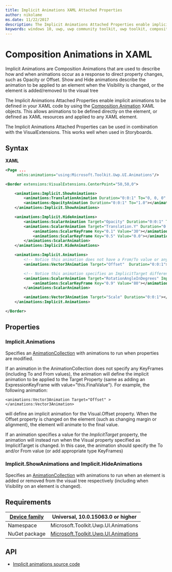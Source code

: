 ```yaml
---
title: Implicit Animations XAML Attached Properties
author: nikolame
ms.date: 11/22/2017
description: The Implicit Animations Attached Properties enable implicit animations to be defined in your XAML code
keywords: windows 10, uwp, uwp community toolkit, uwp toolkit, composition animations, animation, implicit animations, XAML, implicit, composition, show animation, hide animation
---
```


# Composition Animations in XAML

Implicit Animations are Composition Animations that are used to describe how and when animations occur as a response to direct property changes, such as Opacity or Offset. Show and Hide animations describe the animation to be applied to an element when the Visibility is changed, or the element is added/removed to the visual tree

The Implicit Animations Attached Properties enable implicit animations to be defined in your XAML code by using the [Composition Animation](CompositionAnimations.md) XAML objects. This allows animations to be defined directly on the element, or defined as XAML resources and applied to any XAML element. 

The Implicit Animations Attached Properties can be used in combination with the VisualExtensions. This works well when used in Storyboards.

## Syntax

**XAML**

```xml
<Page ...
     xmlns:animations="using:Microsoft.Toolkit.Uwp.UI.Animations"/>

<Border extensions:VisualExtensions.CenterPoint="50,50,0">

    <animations:Implicit.ShowAnimations>
        <animations:TranslationAnimation Duration="0:0:1" To="0, 0, 0" ></animations:TranslationAnimation>
        <animations:OpacityAnimation Duration="0:0:1" To="1.0"></animations:OpacityAnimation>
    </animations:Implicit.ShowAnimations>

    <animations:Implicit.HideAnimations>
        <animations:ScalarAnimation Target="Opacity" Duration="0:0:1" To="0.0"></animations:ScalarAnimation>
        <animations:ScalarAnimation Target="Translation.Y" Duration="0:0:1" To="-200">
            <animations:ScalarKeyFrame Key="0.1" Value="30"></animations:ScalarKeyFrame>
            <animations:ScalarKeyFrame Key="0.5" Value="0.0"></animations:ScalarKeyFrame>
        </animations:ScalarAnimation>
    </animations:Implicit.HideAnimations>

    <animations:Implicit.Animations>
        <!-- Notice this animation does not have a From/To value or any KeyFrames. In this case, an ExpressionKeyFrame will be added of Value=this.FinalValue -->
        <animations:Vector3Animation Target="Offset"  Duration="0:0:1"></animations:Vector3Animation>

        <!-- Notice this animation specifies an ImplicitTarget different from Target. In this case, the animation will run when the Offset is changed -->
        <animations:ScalarAnimation Target="RotationAngleInDegrees" ImplicitTarget="Offset"  Duration="0:0:1.2" From="0" To="0">
            <animations:ScalarKeyFrame Key="0.9" Value="80"></animations:ScalarKeyFrame>
        </animations:ScalarAnimation>

        <animations:Vector3Animation Target="Scale" Duration="0:0:1"></animations:Vector3Animation>
    </animations:Implicit.Animations>

</Border>
 ```

## Properties

### Implicit.Animations
Specifies an [AnimationCollection](CompositionAnimations.md) with animations to run when properties are modified. 

If an animation in the AnimationCollection does not specify any KeyFrames (including To and From values), the animation will define the implicit animation to be applied to the Target Property (same as adding an ExpressionKeyFrame with value="this.FinalValue"). For example, the following animation:

```xaml
<animations:Vector3Animation Target="Offset" ></animations:Vector3Animation>
```

will define an implicit animation for the Visual.Offset property. When the Offset property is changed on the element (such as changing margin or alignment), the element will animate to the final value.

If an animation specifies a value for the *ImplicitTarget* property, the animation will instead run when the Visual property specified as ImplicitTarget is changed. In this case, the animation should specify the To and/or From value (or add appropriate type KeyFrames)

### Implicit.ShowAnimations and Implicit.HideAnimations
Specifies an [AnimationCollection](CompositionAnimations.md) with animations to run when an element is added or removed from the visual tree respectively (including when Visibility on an element is changed).


## Requirements

| [Device family](http://go.microsoft.com/fwlink/p/?LinkID=526370) | Universal, 10.0.15063.0 or higher   |
| ---------------------------------------------------------------- | ----------------------------------- |
| Namespace                                                        | Microsoft.Toolkit.Uwp.UI.Animations |
| NuGet package | [Microsoft.Toolkit.Uwp.UI.Animations](https://www.nuget.org/packages/Microsoft.Toolkit.Uwp.UI.Animations/) |

## API

* [Implicit animations source code](https://github.com/Microsoft/UWPCommunityToolkit/tree/master/Microsoft.Toolkit.Uwp.UI.Animations)

